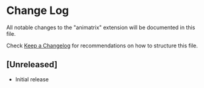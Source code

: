 # Change Log

All notable changes to the "animatrix" extension will be documented in this file.

Check [Keep a Changelog](http://keepachangelog.com/) for recommendations on how to structure this file.

## [Unreleased]

- Initial release
